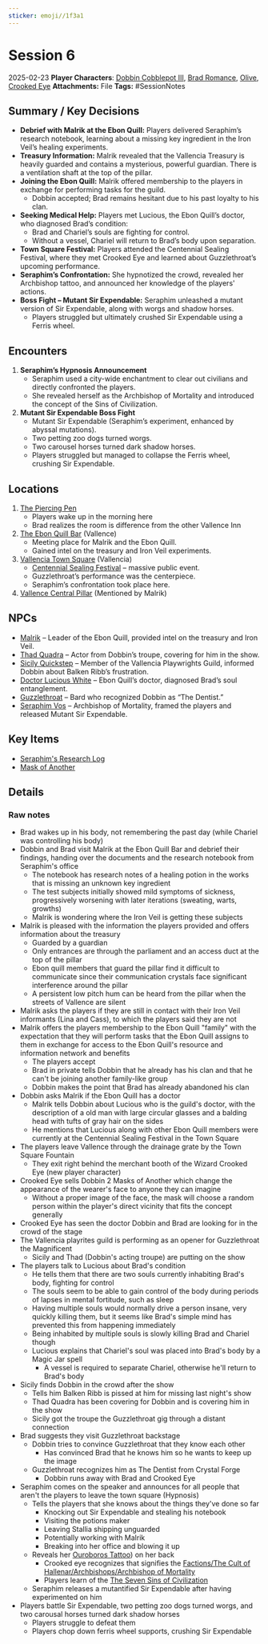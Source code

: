 ```yaml
---
sticker: emoji//1f3a1
---
```


# Session 6

2025-02-23
**Player Characters**:  [Dobbin Cobblepot III](/players/dobbin-cobblepot-iii/dobbin-cobblepot-iii), [Brad Romance](/players/brad-romance/brad-romance), [Olive](players/olive/images/olive.jpeg), [Crooked Eye](/players/crooked-eye/crooked-eye)
**Attachments:** File
**Tags:** #SessionNotes

## Summary / Key Decisions

* **Debrief with Malrik at the Ebon Quill:** Players delivered Seraphim’s research notebook, learning about a missing key ingredient in the Iron Veil’s healing experiments.
* **Treasury Information:** Malrik revealed that the Vallencia Treasury is heavily guarded and contains a mysterious, powerful guardian. There is a ventilation shaft at the top of the pillar.
* **Joining the Ebon Quill:** Malrik offered membership to the players in exchange for performing tasks for the guild.
  * Dobbin accepted; Brad remains hesitant due to his past loyalty to his clan.
* **Seeking Medical Help:** Players met Lucious, the Ebon Quill’s doctor, who diagnosed Brad’s condition:
  * Brad and Chariel’s souls are fighting for control.
  * Without a vessel, Chariel will return to Brad’s body upon separation.
* **Town Square Festival:** Players attended the Centennial Sealing Festival, where they met Crooked Eye and learned about Guzzlethroat’s upcoming performance.
* **Seraphim’s Confrontation:** She hypnotized the crowd, revealed her Archbishop tattoo, and announced her knowledge of the players' actions.
* **Boss Fight – Mutant Sir Expendable:** Seraphim unleashed a mutant version of Sir Expendable, along with worgs and shadow horses.
  * Players struggled but ultimately crushed Sir Expendable using a Ferris wheel.

## Encounters

1. **Seraphim’s Hypnosis Announcement**
   * Seraphim used a city-wide enchantment to clear out civilians and directly confronted the players.
   * She revealed herself as the Archbishop of Mortality and introduced the concept of the Sins of Civilization.
1. **Mutant Sir Expendable Boss Fight**
   * Mutant Sir Expendable (Seraphim’s experiment, enhanced by abyssal mutations).
   * Two petting zoo dogs turned worgs.
   * Two carousel horses turned dark shadow horses.
   * Players struggled but managed to collapse the Ferris wheel, crushing Sir Expendable.

## Locations

1. [The Piercing Pen](/places/kingdom-of-minthar/vallence/the-piercing-pen/the-piercing-pen)
   * Players wake up in the morning here
   * Brad realizes the room is difference from the other Vallence Inn
1. [The Ebon Quill Bar](/places/kingdom-of-minthar/vallence/the-ebon-quill-bar/the-ebon-quill-bar) (Vallence)
   * Meeting place for Malrik and the Ebon Quill.
   * Gained intel on the treasury and Iron Veil experiments.
1. [Vallencia Town Square](/places/kingdom-of-minthar/vallencia/vallencia-town-square/vallencia-town-square) (Vallencia)
   * [Centennial Sealing Festival](/plotlines/history-of-vallencia/centennial-sealing-festival) – massive public event.
   * Guzzlethroat’s performance was the centerpiece.
   * Seraphim’s confrontation took place here.
1. [Vallence Central Pillar](/places/kingdom-of-minthar/vallence/vallence-central-pillar/vallence-central-pillar) (Mentioned by Malrik)

## NPCs

* [Malrik](/npcs/vallence-npcs/ebon-quill-npcs/malrik/malrik) – Leader of the Ebon Quill, provided intel on the treasury and Iron Veil.
* [Thad Quadra](/npcs/vallencia-npcs/misc-vallencia-npcs/thad-quadra/thad-quadra) – Actor from Dobbin’s troupe, covering for him in the show.
* [Sicily Quickstep](/npcs/vallencia-npcs/vallencia-core-npcs/sicily-quickstep/sicily-quickstep) – Member of the Vallencia Playwrights Guild, informed Dobbin about Balken Ribb’s frustration.
* [Doctor Lucious White](/npcs/vallence-npcs/ebon-quill-npcs/doctor-lucious-white/doctor-lucious-white) – Ebon Quill’s doctor, diagnosed Brad’s soul entanglement.
* [Guzzlethroat](/npcs/vallencia-npcs/vallencia-core-npcs/guzzlethroat-the-magnificent/guzzlethroat-the-magnificent) – Bard who recognized Dobbin as “The Dentist.”
* [Seraphim Vos](/npcs/vallence-npcs/iron-veil-npcs/seraphim-vos/seraphim-vos) – Archbishop of Mortality, framed the players and released Mutant Sir Expendable.

## Key Items

* [Seraphim's Research Log](/items/key-items/seraphims-research-log)
* [Mask of Another](/items/armor-and-clothing/mask-of-another)

## Details

### Raw notes

* Brad wakes up in his body, not remembering the past day (while Chariel was controlling his body)
* Dobbin and Brad visit Malrik at the Ebon Quill Bar and debrief their findings, handing over the documents and the research notebook from Seraphim's office
  * The notebook has research notes of a healing potion in the works that is missing an unknown key ingredient
  * The test subjects initially showed mild symptoms of sickness, progressively worsening with later iterations (sweating, warts, growths)
  * Malrik is wondering where the Iron Veil is getting these subjects
* Malrik is pleased with the information the players provided and offers information about the treasury
  * Guarded by a guardian
  * Only entrances are through the parliament and an access duct at the top of the pillar
  * Ebon quill members that guard the pillar find it difficult to communicate since their communication crystals face significant interference around the pillar
  * A persistent low pitch hum can be heard from the pillar when the streets of Vallence are silent
* Malrik asks the players if they are still in contact with their Iron Veil informants (Lina and Cass), to which the players said they are not
* Malrik offers the players membership to the Ebon Quill "family" with the expectation that they will perform tasks that the Ebon Quill assigns to them in exchange for access to the Ebon Quill's resource and information network and benefits
  * The players accept
  * Brad in private tells Dobbin that he already has his clan and that he can't be joining another family-like group
  * Dobbin makes the point that Brad has already abandoned his clan
* Dobbin asks Malrik if the Ebon Quill has a doctor
  * Malrik tells Dobbin about Lucious who is the guild's doctor, with the description of a old man with large circular glasses and a balding head with tufts of gray hair on the sides
  * He mentions that Lucious along with other Ebon Quill members were currently at the Centennial Sealing Festival in the Town Square
* The players leave Vallence through the drainage grate by the Town Square Fountain
  * They exit right behind the merchant booth of the Wizard Crooked Eye (new player character)
* Crooked Eye sells Dobbin 2 Masks of Another which change the appearance of the wearer's face to anyone they can imagine
  * Without a proper image of the face, the mask will choose a random person within the player's direct vicinity that fits the concept generally
* Crooked Eye has seen the doctor Dobbin and Brad are looking for in the crowd of the stage
* The Vallencia playrites guild is performing as an opener for Guzzlethroat the Magnificent
  * Sicily and Thad (Dobbin's acting troupe) are putting on the show
* The players talk to Lucious about Brad's condition
  * He tells them that there are two souls currently inhabiting Brad's body, fighting for control
  * The souls seem to be able to gain control of the body during periods of lapses in mental fortitude, such as sleep
  * Having multiple souls would normally drive a person insane, very quickly killing them, but it seems like Brad's simple mind has prevented this from happening immediately
  * Being inhabited by multiple souls is slowly killing Brad and Chariel though
  * Lucious explains that Chariel's soul was placed into Brad's body by a Magic Jar spell
    * A vessel is required to separate Chariel, otherwise he'll return to Brad's body
* Sicily finds Dobbin in the crowd after the show
  * Tells him Balken Ribb is pissed at him for missing last night's show
  * Thad Quadra has been covering for Dobbin and is covering him in the show
  * Sicily got the troupe the Guzzlethroat gig through a distant connection
* Brad suggests they visit Guzzlethroat backstage
  * Dobbin tries to convince Guzzlethroat that they know each other
    * Has convinced Brad that he knows him so he wants to keep up the image
  * Guzzlethroat recognizes him as The Dentist from Crystal Forge
    * Dobbin runs away with Brad and Crooked Eye
* Seraphim comes on the speaker and announces for all people that aren't the players to leave the town square (Hypnosis)
  * Tells the players that she knows about the things they've done so far
    * Knocking out Sir Expendable and stealing his notebook
    * Visiting the potions maker
    * Leaving Stallia shipping unguarded
    * Potentially working with Malrik
    * Breaking into her office and blowing it up
  * Reveals her [Ouroboros Tattoo](/factions/the-cult-of-hallenar/archbishop-marks/ouroboros-tattoo)) on her back
    * Crooked eye recognizes that signifies the [Factions/The Cult of Hallenar/Archbishops/Archbishop of Mortality](/factions/the-cult-of-hallenar/archbishops/archbishop-of-mortality)
    * Players learn of the [The Seven Sins of Civilization](/factions/the-cult-of-hallenar/the-seven-sins-of-civilization/the-seven-sins-of-civilization)
  * Seraphim releases a mutantified Sir Expendable after having experimented on him
* Players battle Sir Expendable, two petting zoo dogs turned worgs, and two carousal horses turned dark shadow horses
  * Players struggle to defeat them
  * Players chop down ferris wheel supports, crushing Sir Expendable
